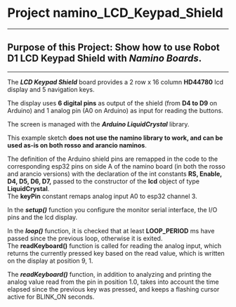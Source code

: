 # Project **namino_LCD_Keypad_Shield**
***
## Purpose of this Project: Show how to use **Robot D1 LCD Keypad Shield** with *Namino Boards*.  
***

The ***LCD Keypad Shield*** board provides a 2 row x 16 column **HD44780** lcd display and 5 navigation keys.  

The display uses **6 digital pins** as output of the shield (from **D4 to D9** on Arduino) and 1 analog pin (A0 on Arduino) as input for reading the buttons.  

The screen is managed with the ***Arduino LiquidCrystal*** library.  

This example sketch **does not use the namino library to work, and can be used as-is on both rosso and arancio naminos**.  

The definition of the Arduino shield pins are remapped in the code to the corresponding esp32 pins on side A of the namino board (in both the rosso and arancio versions) with the declaration of the int constants **RS, Enable, D4, D5, D6, D7,** passed to the constructor of the **lcd** object of type **LiquidCrystal**.  
The **keyPin** constant remaps analog input A0 to esp32 channel 3.  

In the ***setup()*** function you configure the monitor serial interface, the I/O pins and the lcd display.  

In the ***loop()*** function, it is checked that at least **LOOP_PERIOD** ms have passed since the previous loop, otherwise it is exited.  
The **readKeyboard()** function is called for reading the analog input, which returns the currently pressed key based on the read value, which is written on the display at position 9, 1.

The ***readKeyboard()*** function, in addition to analyzing and printing the analog value read from the pin in position 1.0, takes into account the time elapsed since the previous key was pressed, and keeps a flashing cursor active for BLINK_ON seconds.  

